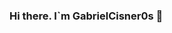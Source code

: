 ### Hi there. I`m GabrielCisner0s 👋

<!--
  PROGRAMMER


- 🔭 I am interested in video game development.
- 🌱 I am currently learning C++ to use the Unreal Engine
- 👯 I am a programming student at the National University of Tucuman Argentina.





-->
